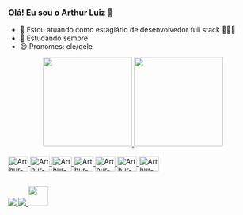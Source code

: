 ### Olá! Eu sou o Arthur Luiz 👋

- 🔭 Estou atuando como estagiário de desenvolvedor full stack  👨🏻‍💻
- 🌱 Estudando sempre
- 😄 Pronomes: ele/dele

<div align="center">
  <a href="https://github.com/ArthurLuizS">
  <img height="180em" src="https://github-readme-stats.vercel.app/api?username=ArthurLuizS&show_icons=true&theme=dark&include_all_commits=true&count_private=true"/>
  <img height="180em" src="https://github-readme-stats.vercel.app/api/top-langs/?username=ArthurLuizS&layout=compact&langs_count=7&theme=dark"/>
</div>
 
  <div style="display: inline_block"><br>
    <img align="center" alt="Arthur-Python" height="30" width="40" src="https://cdn.jsdelivr.net/gh/devicons/devicon/icons/python/python-original-wordmark.svg">
    <img align="center" alt="Arthur-Django" height="30" width="40" src="https://cdn.jsdelivr.net/gh/devicons/devicon/icons/django/django-plain-wordmark.svg">
     <img align="center" alt="Arthur-Js" height="30" width="40" src="https://cdn.jsdelivr.net/gh/devicons/devicon/icons/javascript/javascript-original.svg">
     <img align="center" alt="Arthur-HTML" height="30" width="40" src="https://cdn.jsdelivr.net/gh/devicons/devicon/icons/html5/html5-plain-wordmark.svg">
     <img align="center" alt="Arthur-CSS" height="30" width="40" src="https://cdn.jsdelivr.net/gh/devicons/devicon/icons/css3/css3-plain-wordmark.svg">
     <img align="center" alt="Arthur-React" height="30" width="40" src="https://cdn.jsdelivr.net/gh/devicons/devicon/icons/react/react-original-wordmark.svg">
    <img align="center" alt="Arthur-Mysql" height="30" width="40" src="https://cdn.jsdelivr.net/gh/devicons/devicon/icons/mysql/mysql-original.svg">
  </div>
  
  ## 
  
  <div>
     <a href = "mailto:arthurluiz36@gmail.com">
       <img src="https://img.shields.io/badge/Gmail-D14836?style=for-the-badge&logo=gmail&logoColor=white" target="_blank">
     </a>
    <a href="https://www.linkedin.com/in/arthur-luiz-461920180/" target="_blank">
      <img src="https://img.shields.io/badge/-LinkedIn-%230077B5?style=for-the-badge&logo=linkedin&logoColor=white" target="_blank">
    </a> 
    <a href="https://gitlab.com/ArthurLuizS" target="_blank">
      <img src="https://cdn.jsdelivr.net/gh/devicons/devicon/icons/gitlab/gitlab-original-wordmark.svg" target="_blank" style="width: 40px; height:40px">
    </a> 
  </div>
